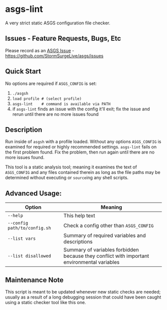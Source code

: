 # asgs-lint

A very strict static ASGS configuration file checker.

## Issues - Feature Requests, Bugs, Etc

Please record as an [ASGS Issue](https://github.com/StormSurgeLive/asgs/issues) - https://github.com/StormSurgeLive/asgs/issues

## Quick Start

No options are required if `ASGS_CONFIG` is set:

  1. `./asgsh`
  2. `load profile # (select profile)` 
  3. `asgs-lint    # command is available via PATH`
  4. if `asgs-lint` finds an issue with the config it'll exit;
     fix the issue and rerun until there are no more issues
     found
## Description

Run inside of `asgsh` with a profile loaded. Without any options `ASGS_CONFIG`
is examined for required or highly recommended settings. `asgs-lint` fails
on the first problem found. Fix the problem, then run again until there
are no more issues found.

This tool is a static analysis tool; meaning it examines the text of `ASGS_CONFIG`
and any files contained therein as long as the file paths may be determined
without executing or `source`ing any shell scripts.

## Advanced Usage:

| Option                      | Meaning                                            |
| --------------------------- | ---------------------------------------------------|
| `--help`                    | This help text                                     |
| `--config path/to/config.sh`| Check a config other than `ASGS_CONFIG`            | 
| `--list vars`               | Summary of required variables and descriptions     |
| `--list disallowed`         | Summary of variables forbidden because they conflict with important environmental variables|

## Maintenance Note

This script is meant to be updated whenever new static checks
are needed; usually as a result of a long debugging session that
could have been caught using a static checker tool like this one.
